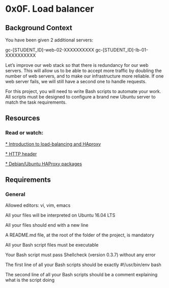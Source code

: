# 0x0F. Load balancer
## Background Context
You have been given 2 additional servers:

gc-[STUDENT_ID]-web-02-XXXXXXXXXX
gc-[STUDENT_ID]-lb-01-XXXXXXXXXX

Let’s improve our web stack so that there is redundancy for our web servers. This will allow us to be able to accept more traffic by doubling the number of web servers, and to make our infrastructure more reliable. If one web server fails, we will still have a second one to handle requests.

For this project, you will need to write Bash scripts to automate your work. All scripts must be designed to configure a brand new Ubuntu server to match the task requirements.
## Resources
### Read or watch:

[* Introduction to load-balancing and HAproxy](https://www.digitalocean.com/community/tutorials/an-introduction-to-haproxy-and-load-balancing-concepts)

[* HTTP header](https://www.techopedia.com/definition/27178/http-header)

[* Debian/Ubuntu HAProxy packages](https://haproxy.debian.net/)
## Requirements
### General
Allowed editors: vi, vim, emacs

All your files will be interpreted on Ubuntu 16.04 LTS

All your files should end with a new line

A README.md file, at the root of the folder of the project, is mandatory

All your Bash script files must be executable

Your Bash script must pass Shellcheck (version 0.3.7) without any error

The first line of all your Bash scripts should be exactly #!/usr/bin/env bash

The second line of all your Bash scripts should be a comment explaining what is the script doing
